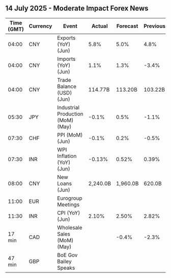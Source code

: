 ## 14 July 2025 - Moderate Impact Forex News

| Time (GMT) | Currency | Event | Actual | Forecast | Previous |
|------|----------|-------|--------|----------|----------|
| 04:00 | CNY | Exports (YoY) (Jun) | 5.8% | 5.0% | 4.8% |
| 04:00 | CNY | Imports (YoY) (Jun) | 1.1% | 1.3% | -3.4% |
| 04:00 | CNY | Trade Balance (USD) (Jun) | 114.77B | 113.20B | 103.22B |
| 05:30 | JPY | Industrial Production (MoM) (May) | -0.1% | 0.5% | -1.1% |
| 07:30 | CHF | PPI (MoM) (Jun) | -0.1% | 0.2% | -0.5% |
| 07:30 | INR | WPI Inflation (YoY) (Jun) | -0.13% | 0.52% | 0.39% |
| 08:00 | CNY | New Loans (Jun) | 2,240.0B | 1,960.0B | 620.0B |
| 11:00 | EUR | Eurogroup Meetings |  |  |  |
| 11:30 | INR | CPI (YoY) (Jun) | 2.10% | 2.50% | 2.82% |
| 17 min | CAD | Wholesale Sales (MoM) (May) |  | -0.4% | -2.3% |
| 47 min | GBP | BoE Gov Bailey Speaks |  |  |  |
